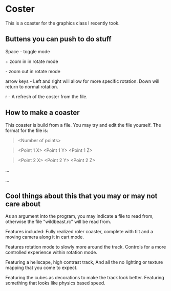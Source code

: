 # Coster
This is a coaster for the graphics class I recently took.

## Buttens you can push to do stuff

Space - toggle mode

\+ zoom in in rotate mode

\- zoom out in rotate mode

arrow keys - Left and right will allow for more specific rotation.  Down will return to normal rotation.

r - A refresh of the coster from the file.

## How to make a coaster

This coaster is build from a file.  You may try and edit the file yourself.  The format for the file is:

>\<Number of points>

>\<Point 1 X> \<Point 1 Y> \<Point 1 Z>

>\<Point 2 X> \<Point 2 Y> \<Point 2 Z>

...

...

## Cool things about this that you may or may not care about

As an argument into the program, you may indicate a file to read from, otherwise the file "wildbeast.rc" will be read from.


Features included:  Fully realized roler coaster, complete with tilt and a moving camera along it in cart mode.


Features rotation mode to slowly more around the track.  Controls for a more controlled experience within rotation mode.


Featuring a hellscape, high contrast track, And all the no lighting or texture mapping that you come to expect. 


Featuring the cubes as decorations to make the track look better.  Featuring something that looks like physics based speed.
